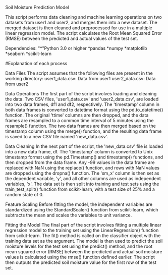 Soil Moisture Prediction Model

This script performs data cleaning and machine learning operations on two datasets from user1 and user2, and merges them into a new dataset. The merged dataset is then cleaned and preprocessed for use in a multiple linear regression model. The script calculates the Root Mean Squared Error (RMSE) between the predicted and actual values of the test set.

Dependencies:
"*"Python 3.0 or higher
*pandas
*numpy
*matplotlib
*seaborn
*scikit-learn

#Explanation of each process

Data Files
The script assumes that the following files are present in the working directory:
user1_data.csv: Data from user1
user2_data.csv: Data from user2


Data Operations
The first part of the script involves loading and cleaning the data. Two CSV files, 'user1_data.csv' and 'user2_data.csv', are loaded into two data frames, df1 and df2, respectively. The 'timestamp' column in both data frames is converted to datetime format using the pd.to_datetime() function. The original 'ttime' columns are then dropped, and the data frames are resampled to a common time interval of 5 minutes using the resample() function. The two data frames are then merged based on the timestamp column using the merge() function, and the resulting data frame is saved to a new CSV file named 'new_data.csv'.

Data Cleaning
In the next part of the script, the 'new_data.csv' file is loaded into a new data frame, df. The 'timestamp' column is converted to Unix timestamp format using the pd.Timestamp() and timestamp() functions, and then dropped from the data frame. Any -99 values in the data frame are replaced with NaN using the replace() function, and rows with NaN values are dropped using the dropna() function. The 'sm_x' column is then set as the dependent variable, 'y', and all other columns are used as independent variables, 'x'. The data set is then split into training and test sets using the train_test_split() function from scikit-learn, with a test size of 25% and a random state of 0.

Feature Scaling
Before fitting the model, the independent variables are standardized using the StandardScaler() function from scikit-learn, which subtracts the mean and scales the variables to unit variance.

Fitting the Model
The final part of the script involves fitting a multiple linear regression model to the training set using the LinearRegression() function from scikit-learn. The fit() method is called on the classifier object with the training data set as the argument. The model is then used to predict the soil moisture levels for the test set using the predict() method, and the root mean squared error (RMSE) between the predicted and actual soil moisture values is calculated using the rmse() function defined earlier. The script then outputs the predicted soil moisture value for the first row of the test set.

